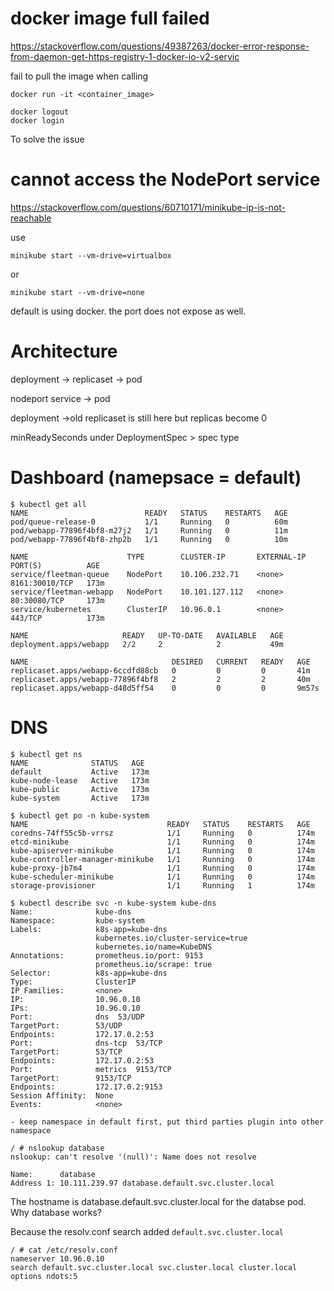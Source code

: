 # docker image full failed

https://stackoverflow.com/questions/49387263/docker-error-response-from-daemon-get-https-registry-1-docker-io-v2-servic

fail to pull the image when calling
```
docker run -it <container_image>
```

```
docker logout
docker login
```
To solve the issue

# cannot access the NodePort service

https://stackoverflow.com/questions/60710171/minikube-ip-is-not-reachable

use
```
minikube start --vm-drive=virtualbox
```
or 
```
minikube start --vm-drive=none
```

default is using docker. the port does not expose as well.

# Architecture

deployment -> replicaset -> pod

nodeport service -> pod

deployment ->old replicaset is still here but replicas become 0

minReadySeconds under DeploymentSpec > spec type

# Dashboard (namepsace = default)

```
$ kubectl get all
NAME                          READY   STATUS    RESTARTS   AGE
pod/queue-release-0           1/1     Running   0          60m
pod/webapp-77896f4bf8-m27j2   1/1     Running   0          11m
pod/webapp-77896f4bf8-zhp2b   1/1     Running   0          10m

NAME                      TYPE        CLUSTER-IP       EXTERNAL-IP   PORT(S)          AGE
service/fleetman-queue    NodePort    10.106.232.71    <none>        8161:30010/TCP   173m
service/fleetman-webapp   NodePort    10.101.127.112   <none>        80:30080/TCP     173m
service/kubernetes        ClusterIP   10.96.0.1        <none>        443/TCP          173m

NAME                     READY   UP-TO-DATE   AVAILABLE   AGE
deployment.apps/webapp   2/2     2            2           49m

NAME                                DESIRED   CURRENT   READY   AGE
replicaset.apps/webapp-6ccdfd88cb   0         0         0       41m
replicaset.apps/webapp-77896f4bf8   2         2         2       40m
replicaset.apps/webapp-d48d5ff54    0         0         0       9m57s
```

# DNS

```
$ kubectl get ns
NAME              STATUS   AGE
default           Active   173m
kube-node-lease   Active   173m
kube-public       Active   173m
kube-system       Active   173m

$ kubectl get po -n kube-system
NAME                               READY   STATUS    RESTARTS   AGE
coredns-74ff55c5b-vrrsz            1/1     Running   0          174m
etcd-minikube                      1/1     Running   0          174m
kube-apiserver-minikube            1/1     Running   0          174m
kube-controller-manager-minikube   1/1     Running   0          174m
kube-proxy-jb7m4                   1/1     Running   0          174m
kube-scheduler-minikube            1/1     Running   0          174m
storage-provisioner                1/1     Running   1          174m
```

```
$ kubectl describe svc -n kube-system kube-dns
Name:              kube-dns
Namespace:         kube-system
Labels:            k8s-app=kube-dns
                   kubernetes.io/cluster-service=true
                   kubernetes.io/name=KubeDNS
Annotations:       prometheus.io/port: 9153
                   prometheus.io/scrape: true
Selector:          k8s-app=kube-dns
Type:              ClusterIP
IP Families:       <none>
IP:                10.96.0.10
IPs:               10.96.0.10
Port:              dns  53/UDP
TargetPort:        53/UDP
Endpoints:         172.17.0.2:53
Port:              dns-tcp  53/TCP
TargetPort:        53/TCP
Endpoints:         172.17.0.2:53
Port:              metrics  9153/TCP
TargetPort:        9153/TCP
Endpoints:         172.17.0.2:9153
Session Affinity:  None
Events:            <none>
 
- keep namespace in default first, put third parties plugin into other namespace
```

```
/ # nslookup database
nslookup: can't resolve '(null)': Name does not resolve

Name:      database
Address 1: 10.111.239.97 database.default.svc.cluster.local
```
The hostname is database.default.svc.cluster.local for the databse pod. Why database works?

Because the resolv.conf search added `default.svc.cluster.local`

```
/ # cat /etc/resolv.conf
nameserver 10.96.0.10
search default.svc.cluster.local svc.cluster.local cluster.local
options ndots:5
```
